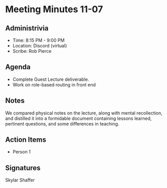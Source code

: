 # Meeting Minutes 11-07

## Administrivia
<!-- The scribe is the person taking the _notes_. This is encouraged to be a single person to reduce problems. -->
* Time: 8:15 PM - 9:00 PM
* Location: Discord (virtual)
* Scribe: Rob Pierce

## Agenda
* Complete Guest Lecture deliverable.
* Work on role-based routing in front end

## Notes
We compared physical notes on the lecture, along with mental recollection, and distilled it into a formidable document containing lessons learned, pertinent questions, and some differences in teaching.

## Action Items
<!-- These are generally distilled from the notes. Essentially, these are "by the next meetings, _this person_ will take _this action_." -->
* Person 1

## Signatures
<!-- After the notes and action items have been pushed, each person should take a time to review them. If everything is agreeable, push a single commit with your name as a signature. -->
Skylar Shaffer